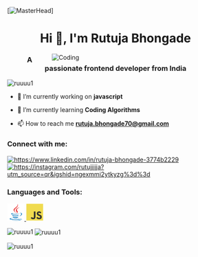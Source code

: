 [![MasterHead](https://1.bp.blogspot.com/-7A4WynwLsMw/XbBpCXG8fHI/AAAAAAAAMt4/uOa1bpLskYgrwGbllhSu2SDj_Mig8SXJQCLcBGAsYHQ/s1600/2000_600px.gif)]
<h1 align="center">Hi 👋, I'm Rutuja Bhongade</h1>
<img align="right" alt="Coding" width="400" src="https://cdn-images-1.medium.com/v2/resize:fill:72:72/1*v-fD7Gm_N59ipd5qNKzcXQ.gif">


<h3 align="center">A passionate frontend developer from India</h3>

<p align="left"> <img src="https://komarev.com/ghpvc/?username=ruuuu1&label=Profile%20views&color=0e75b6&style=flat" alt="ruuuu1" /> </p>

- 🔭 I’m currently working on **javascript**

- 🌱 I’m currently learning **Coding Algorithms**

- 📫 How to reach me **rutuja.bhongade70@gmail.com**

<h3 align="left">Connect with me:</h3>
<p align="left">
<a href="https://linkedin.com/in/https://www.linkedin.com/in/rutuja-bhongade-3774b2229" target="blank"><img align="center" src="https://raw.githubusercontent.com/rahuldkjain/github-profile-readme-generator/master/src/images/icons/Social/linked-in-alt.svg" alt="https://www.linkedin.com/in/rutuja-bhongade-3774b2229" height="30" width="40" /></a>
<a href="https://instagram.com/https://instagram.com/rutujjjjja?utm_source=qr&igshid=ngexmmi2ytkyzg%3d%3d" target="blank"><img align="center" src="https://raw.githubusercontent.com/rahuldkjain/github-profile-readme-generator/master/src/images/icons/Social/instagram.svg" alt="https://instagram.com/rutujjjjja?utm_source=qr&igshid=ngexmmi2ytkyzg%3d%3d" height="30" width="40" /></a>
</p>

<h3 align="left">Languages and Tools:</h3>
<p align="left"> <a href="https://www.java.com" target="_blank" rel="noreferrer"> <img src="https://raw.githubusercontent.com/devicons/devicon/master/icons/java/java-original.svg" alt="java" width="40" height="40"/> </a> <a href="https://developer.mozilla.org/en-US/docs/Web/JavaScript" target="_blank" rel="noreferrer"> <img src="https://raw.githubusercontent.com/devicons/devicon/master/icons/javascript/javascript-original.svg" alt="javascript" width="40" height="40"/> </a> </p>

<p><img align="left" src="https://github-readme-stats.vercel.app/api/top-langs?username=ruuuu1&show_icons=true&locale=en&layout=compact" alt="ruuuu1" /></p>

<p>&nbsp;<img align="center" src="https://github-readme-stats.vercel.app/api?username=ruuuu1&show_icons=true&locale=en" alt="ruuuu1" /></p>

<p><img align="center" src="https://github-readme-streak-stats.herokuapp.com/?user=ruuuu1&" alt="ruuuu1" /></p>
